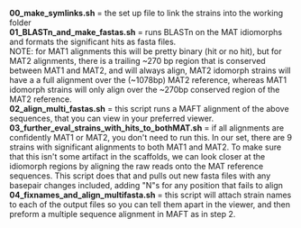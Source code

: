 **00_make_symlinks.sh** = the set up file to link the strains into the working folder<br>
**01_BLASTn_and_make_fastas.sh** = runs BLASTn on the MAT idiomorphs and formats the significant hits as fasta files.<br>
  NOTE: for MAT1 alignments this will be pretty binary (hit or no hit), but for MAT2 alignments, there is a trailing ~270 bp region that is conserved between MAT1 and MAT2, and will always align, MAT2 idomorph strains will have a a full alignment over the (~1078bp) MAT2 reference, whereas MAT1 idomorph strains will only align over the ~270bp conserved region of the MAT2 reference.<br>
  **02_align_multi_fastas.sh** = this script runs a MAFT alignment of the above sequences, that you can view in your preferred viewer.<br>
  **03_further_eval_strains_with_hits_to_bothMAT.sh** = if all alignments are confidently MAT1 or MAT2, you don't need to run this. In our set, there are 9 strains with significant alignments to both MAT1 and MAT2. To make sure that this isn't some artifact in the scaffolds, we can look closer at the idiomorph regions by aligning the raw reads onto the MAT reference sequences. This script does that and pulls out new fasta files with any basepair changes included, adding "N"s for any position that fails to align<br>
**04_fixnames_and_align_multifasta.sh** = this script will attach strain names to each of the output files so you can tell them apart in the viewer, and then preform a multiple sequence alignment in MAFT as in step 2.
